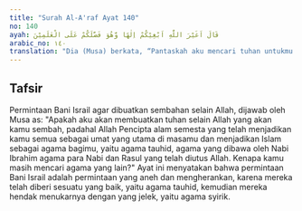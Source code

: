 ```yaml
---
title: "Surah Al-A'raf Ayat 140"
no: 140
ayah: قَالَ اَغَيْرَ اللّٰهِ اَبْغِيْكُمْ اِلٰهًا وَّهُوَ فَضَّلَكُمْ عَلَى الْعٰلَمِيْنَ
arabic_no: ١٤٠
translation: "Dia (Musa) berkata, “Pantaskah aku mencari tuhan untukmu selain Allah, padahal Dia yang telah melebihkan kamu atas segala umat (pada masa itu).”"
---
```


## Tafsir

Permintaan Bani Israil agar dibuatkan sembahan selain Allah, dijawab oleh Musa as: "Apakah aku akan membuatkan tuhan selain Allah yang akan kamu sembah, padahal Allah Pencipta alam semesta yang telah menjadikan kamu semua sebagai umat yang utama di masamu dan menjadikan Islam sebagai agama bagimu, yaitu agama tauhid, agama yang dibawa oleh Nabi Ibrahim agama para Nabi dan Rasul yang telah diutus Allah. Kenapa kamu masih mencari agama yang lain?" Ayat ini menyatakan bahwa permintaan Bani Israil adalah permintaan yang aneh dan mengherankan, karena mereka telah diberi sesuatu yang baik, yaitu agama tauhid, kemudian mereka hendak menukarnya dengan yang jelek, yaitu agama syirik.